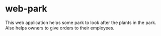 # web-park
This web application helps some park to look after the plants in the park. Also helps owners to give orders to their employees.
